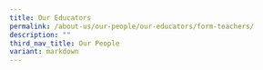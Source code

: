 ```yaml
---
title: Our Educators
permalink: /about-us/our-people/our-educators/form-teachers/
description: ""
third_nav_title: Our People
variant: markdown
---
```

